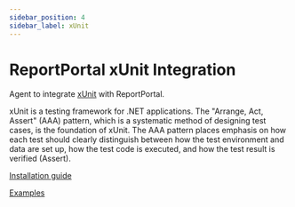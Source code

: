 ```yaml
---
sidebar_position: 4
sidebar_label: xUnit
---
```


# ReportPortal xUnit Integration

Agent to integrate [xUnit](https://xunit.net/) with ReportPortal.

xUnit is a testing framework for .NET applications. The "Arrange, Act, Assert" (AAA) pattern, which is a systematic method of designing test cases, is the foundation of xUnit. The AAA pattern places emphasis on how each test should clearly distinguish between how the test environment and data are set up, how the test code is executed, and how the test result is verified (Assert).

[Installation guide](https://github.com/reportportal/agent-net-xunit#readme)

[Examples](https://github.com/reportportal/example-net-xunit)
